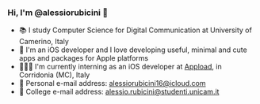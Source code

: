 ### Hi, I'm @alessiorubicini 👋

- 📚 I study Computer Science for Digital Communication at University of Camerino, Italy
- 📱 I'm an iOS developer and I love developing useful, minimal and cute apps and packages for Apple platforms
- 👨🏻‍💻 I'm currently interning as an iOS developer at [Appload](https://appload.studio), in Corridonia (MC), Italy
- 📧 Personal e-mail address: alessiorubicini16@icloud.com
- 📧 College e-mail address: alessio.rubicini@studenti.unicam.it

<!--
**alessiorubicini/alessiorubicini** is a ✨ _special_ ✨ repository because its `README.md` (this file) appears on your GitHub profile.

Here are some ideas to get you started:

- 🔭 I’m currently working on ...
- 🌱 I’m currently learning ...
- 👯 I’m looking to collaborate on ...
- 🤔 I’m looking for help with ...
- 💬 Ask me about ...
- 📫 How to reach me: ...
- 😄 Pronouns: ...
- ⚡ Fun fact: ...
-->
